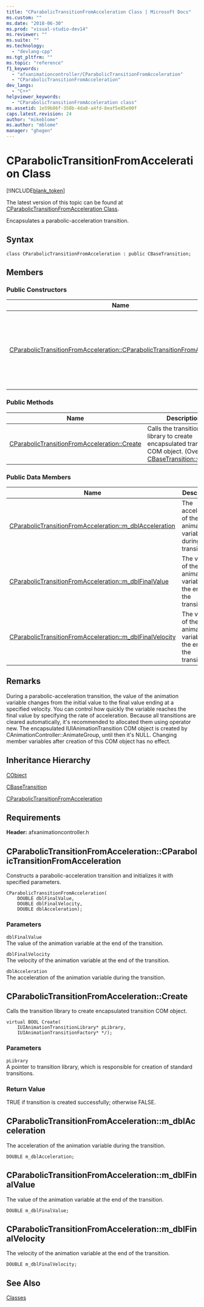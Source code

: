 ```yaml
---
title: "CParabolicTransitionFromAcceleration Class | Microsoft Docs"
ms.custom: ""
ms.date: "2018-06-30"
ms.prod: "visual-studio-dev14"
ms.reviewer: ""
ms.suite: ""
ms.technology: 
  - "devlang-cpp"
ms.tgt_pltfrm: ""
ms.topic: "reference"
f1_keywords: 
  - "afxanimationcontroller/CParabolicTransitionFromAcceleration"
  - "CParabolicTransitionFromAcceleration"
dev_langs: 
  - "C++"
helpviewer_keywords: 
  - "CParabolicTransitionFromAcceleration class"
ms.assetid: 1e59b86f-358b-4da0-a4fd-8eaf5e85e00f
caps.latest.revision: 24
author: "mikeblome"
ms.author: "mblome"
manager: "ghogen"
---
```

# CParabolicTransitionFromAcceleration Class
[!INCLUDE[blank_token](../../includes/blank-token.md)]

The latest version of this topic can be found at [CParabolicTransitionFromAcceleration Class](https://docs.microsoft.com/cpp/mfc/reference/cparabolictransitionfromacceleration-class).  
  
  
Encapsulates a parabolic-acceleration transition.  
  
## Syntax  
  
```  
class CParabolicTransitionFromAcceleration : public CBaseTransition;  
```  
  
## Members  
  
### Public Constructors  
  
|Name|Description|  
|----------|-----------------|  
|[CParabolicTransitionFromAcceleration::CParabolicTransitionFromAcceleration](#cparabolictransitionfromacceleration__cparabolictransitionfromacceleration)|Constructs a parabolic-acceleration transition and initializes it with specified parameters.|  
  
### Public Methods  
  
|Name|Description|  
|----------|-----------------|  
|[CParabolicTransitionFromAcceleration::Create](#cparabolictransitionfromacceleration__create)|Calls the transition library to create encapsulated transition COM object. (Overrides [CBaseTransition::Create](../../mfc/reference/cbasetransition-class.md#cbasetransition__create).)|  
  
### Public Data Members  
  
|Name|Description|  
|----------|-----------------|  
|[CParabolicTransitionFromAcceleration::m_dblAcceleration](#cparabolictransitionfromacceleration__m_dblacceleration)|The acceleration of the animation variable during the transition.|  
|[CParabolicTransitionFromAcceleration::m_dblFinalValue](#cparabolictransitionfromacceleration__m_dblfinalvalue)|The value of the animation variable at the end of the transition.|  
|[CParabolicTransitionFromAcceleration::m_dblFinalVelocity](#cparabolictransitionfromacceleration__m_dblfinalvelocity)|The velocity of the animation variable at the end of the transition.|  
  
## Remarks  
 During a parabolic-acceleration transition, the value of the animation variable changes from the initial value to the final value ending at a specified velocity. You can control how quickly the variable reaches the final value by specifying the rate of acceleration. Because all transitions are cleared automatically, it's recommended to allocated them using operator new. The encapsulated IUIAnimationTransition COM object is created by CAnimationController::AnimateGroup, until then it's NULL. Changing member variables after creation of this COM object has no effect.  
  
## Inheritance Hierarchy  
 [CObject](../../mfc/reference/cobject-class.md)  
  
 [CBaseTransition](../../mfc/reference/cbasetransition-class.md)  
  
 [CParabolicTransitionFromAcceleration](../../mfc/reference/cparabolictransitionfromacceleration-class.md)  
  
## Requirements  
 **Header:** afxanimationcontroller.h  
  
##  <a name="cparabolictransitionfromacceleration__cparabolictransitionfromacceleration"></a>  CParabolicTransitionFromAcceleration::CParabolicTransitionFromAcceleration  
 Constructs a parabolic-acceleration transition and initializes it with specified parameters.  
  
```  
CParabolicTransitionFromAcceleration(
    DOUBLE dblFinalValue,  
    DOUBLE dblFinalVelocity,  
    DOUBLE dblAcceleration);
```  
  
### Parameters  
 `dblFinalValue`  
 The value of the animation variable at the end of the transition.  
  
 `dblFinalVelocity`  
 The velocity of the animation variable at the end of the transition.  
  
 `dblAcceleration`  
 The acceleration of the animation variable during the transition.  
  
##  <a name="cparabolictransitionfromacceleration__create"></a>  CParabolicTransitionFromAcceleration::Create  
 Calls the transition library to create encapsulated transition COM object.  
  
```  
virtual BOOL Create(
    IUIAnimationTransitionLibrary* pLibrary,  
    IUIAnimationTransitionFactory* */);
```  
  
### Parameters  
 `pLibrary`  
 A pointer to transition library, which is responsible for creation of standard transitions.  
  
### Return Value  
 TRUE if transition is created successfully; otherwise FALSE.  
  
##  <a name="cparabolictransitionfromacceleration__m_dblacceleration"></a>  CParabolicTransitionFromAcceleration::m_dblAcceleration  
 The acceleration of the animation variable during the transition.  
  
```  
DOUBLE m_dblAcceleration;  
```  
  
##  <a name="cparabolictransitionfromacceleration__m_dblfinalvalue"></a>  CParabolicTransitionFromAcceleration::m_dblFinalValue  
 The value of the animation variable at the end of the transition.  
  
```  
DOUBLE m_dblFinalValue;  
```  
  
##  <a name="cparabolictransitionfromacceleration__m_dblfinalvelocity"></a>  CParabolicTransitionFromAcceleration::m_dblFinalVelocity  
 The velocity of the animation variable at the end of the transition.  
  
```  
DOUBLE m_dblFinalVelocity;  
```  
  
## See Also  
 [Classes](../../mfc/reference/mfc-classes.md)








